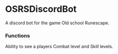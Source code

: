 # OSRSDiscordBot
A discord bot for the game Old school Runescape.

### Functions
Ability to see a players Combat level and Skill levels.
